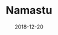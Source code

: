 ---
layout: post
category: portfolio
title: "Namastu"
link: "http://www.behance.net/gallery/73988441/Namastu"
date:  "2018-12-20"
postdate: "Dezembro/2018"
banner: "https://mir-s3-cdn-cf.behance.net/project_modules/1400_opt_1/2e7aad73988441.5e4c422cddabd.jpg"
description: "Arquitetura da informação, experiência do usuário, concepção/interface e integração com Wordpress"
---